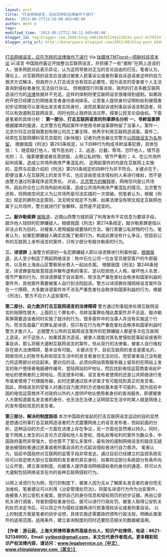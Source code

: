 ```yaml
---
layout: post
title: "打击网络谣言，应在怎样的法律操作下进行"
date: '2013-08-27T12:58:00.002+08:00'
author: Wenh Q
tags:
modified_time: '2013-08-27T12:58:12.003+08:00'
blogger_id: tag:blogger.com,1999:blog-4961947611491238191.post-6279524795784616341
blogger_orig_url: http://binaryware.blogspot.com/2013/08/blog-post_6160.html
---
```

[
打击网络谣言，应在怎样的法律操作下进行](http://www.tmtpost.com/59220.html)
Via [钛媒体TMTpost—把脉科技资本论](http://www.tmtpost.com/)
![谣言](http://www.tmtpost.com/wp-content/uploads/2013/08/137752503265-560x338.jpg "谣言")
中国政府最近开始整治互联网谣言，并抓捕了一些"据称"在网上造谣的人，很多网民对此表示异议，认为这将导致对正当的言论自由的打压。笔者认为，理论上，对互联网的谣言应该通过被害人民事诉讼或者刑事自诉造谣者这样的自力救济方式解决，但政府介入打击谣言也有现实必要性，因为谣言的受害者个人无法查询到侵权者身份,无法自行诉讼。
但根据现行刑事法规，政府的打击多数互联网造谣行为的[法律](http://www.tmtpost.com/tag/%E6%B3%95%E5%BE%8B "查看 法律 中的全部文章")依据并不充足。这样的体制将使互联网谣言很难得到遏制。如果政府开放已经建立的网络发言者身份查询体系，让受害人提供身份证明和权利被侵害初步证明就可以查询出发言者实际身份，进而民事起诉或刑事自诉谣言制造者，将可以有效遏制互联网谣言、同时也防止政府执法过界，侵害公民言论自由权。下面是笔者的具体分析：
**第一部分、打击互联网谣言的刑事罪名分析**
**一、寻衅滋事罪**
根据媒体的报道，北京警方在两起案件中使用寻衅滋事罪拘留了当事人。案件一、北京尔玛互动营销策划有限公司员工秦志晖、杨秀宇利用互联网造谣案。案件二、经常在互联网爆料官员贪腐的《新快报》记者刘虎也被北京警方[以网络谣言为名拘留](http://news.xinhuanet.com/politics/2013-08/26/c_117085010.htm)。
根据我国《刑法》第293条规定，以下四种行为构成寻衅滋事犯罪，具体包括：
1、随意殴打他人，情节恶劣的；
2、追逐、拦截、辱骂、恐吓他人，情节恶劣的；
3、强拿硬要或者任意损毁、占用公私财物，情节严重的；
4、在公共场所起哄闹事，造成公共场所秩序严重混乱的。
这两起案件的均是在互联网上实施的，显然与前面介绍的《刑法》第293条规定的四种行为并不符合。关键点在于，即便当事人在互联网上的发言不实，也应该由受谣言侵权的人来进行维权，而不是由警方通过刑事程序追究责任。
对此，[北京警方的解释](http://www.fawan.com/Article/byjr/2013/08/21/135149208829.html)是，网络空间是公共场所，因此符合在公共场所起哄闹事，造成公共场所秩序严重混乱的情况。北京警方还称，将网络空间定义为公共场所是司法实践的一次突破。但笔者认为，根据《刑法》规定的罪刑法定原则，法无明文规定不为罪，如果法律没有明文规定互联网也属于公共场所，警方就进行扩张解释，显然是不适宜的。

**二、敲诈勒索罪**
[据报道](http://news.qq.com/a/20130825/004891.htm)，近期山西警方就抓获了利用发布不实信息为要挟手段，敲诈他人钱财的犯罪嫌疑人。根据我国《刑法》第274条规定，敲诈勒索罪是指以非法占有为目的，对被害人使用威胁或要挟的方法，强行索要公私财物的行为。笔者认为，如果犯罪嫌疑人确实实施了勒索行为，构成此罪没有什么争议，但目前公布的互联网上发布谣言的案件，只有少部分有敲诈勒索的行为。

**三、诽谤罪**
上海警方抓获的一名犯罪嫌疑人即以诽谤罪进行刑事拘留，[根据报道](http://henan.sina.com.cn/news/z/2013-08-26/1413-89308.html%20)，此人至少制造了两起网络谣言：称中石化公司一位女官员接受客户的牛郎服务，以及称上海金山区警察局长卷入一起凶杀案。
根据我国《刑法》第246条规定，诽谤罪是指故意捏造并散布虚构的事实，足以贬损他人人格，破坏他人名誉，情节严重的行为。但诽谤罪属于自诉案件，除涉及严重危害社会秩序和国家利益的案件外，其他案件需要被害人自行到法院起诉。警方以诽谤罪处理网络谣言案件存在一个障碍，大多数诽谤案件并不涉及严重危害社会秩序和国家利益的行为，根据《刑法》，警方不应介入这些案件。

**第二部分、自力救济打击互联网谣言的法律障碍**
警方通过刑事程序处理互联网谣言的局限性很大，上面的三个罪名中，寻衅滋事罪处理此类案件并不合适，敲诈勒索罪需要造谣者同时实施了敲诈的行为，很多案件中的当事人并没有实施这个行为。而涉及面最广的罪名是诽谤，但只有在行为有严重危害社会秩序和国家利益时警方才能介入。
近期警方公布的互联网谣言案件的犯罪嫌疑人都是多次在互联网上造谣，对于这些人，如果其首次造谣，被害人就能对其名誉侵权民事起诉或者刑事自诉，那么将极大遏制互联网谣言的案件，但从现行的法律看，被害人自行维权存在很大法律障碍，基本没有可能。
关键点在于，目前互联网的发言是匿名的，网络空间上的账号名称和现实生活中的发言者身份无法对应，而受害者自己没有能力将这两部分对应起来。要对应的话，必须向网站索取服务器上留存的在网站上发言的账户使用者电脑硬件编号、登陆网站的IP地址，然后找到电信运营商查询此IP地址的使用者的上网地址，而且很多时候，谣言发布者使用的还是公共网络进行发布或者使用了代理服务器，此时还要通过技术侦查才有可能找到真正的发言者。
因此，网络谣言的受害人对通过自力救济的方式维权基本是不可能的，因为目前中国的电信运营商并不对政府以外的人提供IP地址使用者身份的查询服务，即便被害人大致知道匿名发言者的身份，也无法在法律上证明现实生活中的某人就是网络上的发布侵权信息的发言者。

**第三部分、解决的制度路径**
本次中国政府发起的打击互联网谣言运动的目的显然是想通过刑事打击互联网造谣者的方式震慑网络上的谣言发布者，但如前面的分析，这种运动的方式一方面在法律上存在争议，另一方面也显然难以持久。同时，鉴于网络上发生的以言论方式侵权他人名誉权、隐私权等权利的案件为数众多，中国政府虽然非常强大，但也管不了那么多案件，最有效的遏制网络谣言的路径无疑是由被侵权者通过民事或者刑事自诉的方式起诉侵权者进行自力救济。
笔者认为，目前中国政府对互联网的监管手段非常发达，通过目前已经建立的监控系统实际可以锁定绝大部分互联网的发言者的真实身份，如果将这部分系统部分有条件向公众开放，建立查询制度，向被害人提供查询网络侵权者的身份的通道，将可以大大遏制包括网络谣言在内的各种互联网侵权行为。

以网上诽谤行为为例，现行的制度下，被害人因为无从了解匿名发言者的身份而无法维权，笔者建议可以利用《治安管理处罚法》，将匿名诽谤行为作为治安案件，由被害人到公安机关报案，提供自己的身份信息和侵权网页的初步证据，再由公安机关进行调查，待查到侵权者身份后，就可以进行行政处罚。被害人取得公安机关的处罚决定书后，可以将之作为侵权证据再进行民事侵权诉讼或者刑事自诉。
以上的制度方案是笔者的初步设想，具体实施还需要政府颁布行政法规，明确此类案件的适用范围，适用条件，建立查询制度的同时还要防范相关的数据被滥用。


**【作者：游云庭，上海大邦律师事务所高级合伙人，知识产权律师，电话：8621-52134900，Email:
yytbest@gmail.com，本文仅代表作者观点。更多精彩知识产权法律内容，请访问：www.legalservice.cn（中文）www.chinaiplawyer.com（英文）】**
